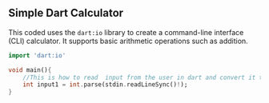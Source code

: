 ## Simple Dart Calculator

This coded uses  the `dart:io` library to create a command-line interface (CLI) calculator. It supports basic arithmetic operations such as addition.

```dart
import 'dart:io'

void main(){
    //This is how to read  input from the user in dart and convert it to double.
    int input1 = int.parse(stdin.readLineSync()!);
}
```